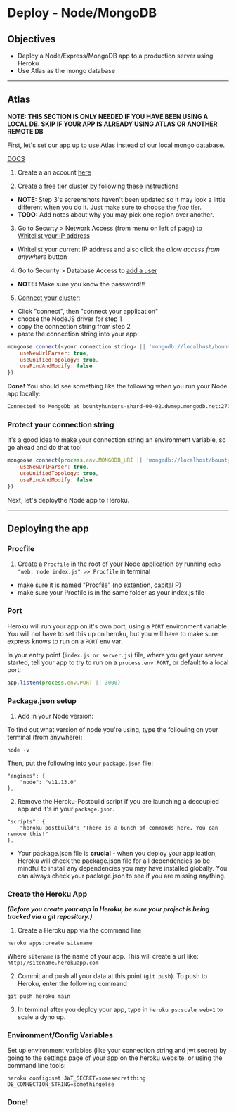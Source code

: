# Deploy - Node/MongoDB

## Objectives

* Deploy a Node/Express/MongoDB app to a production server using Heroku
* Use Atlas as the mongo database

---

## Atlas

**NOTE: THIS SECTION IS ONLY NEEDED IF YOU HAVE BEEN USING A LOCAL DB. SKIP IF YOUR APP IS ALREADY USING ATLAS OR ANOTHER REMOTE DB**

First, let's set our app up to use Atlas instead of our local mongo database.

[DOCS](https://docs.atlas.mongodb.com/getting-started/)

1. Create a an account [here](https://account.mongodb.com/account/register)

2. Create a free tier cluster by following [these instructions](https://docs.atlas.mongodb.com/tutorial/deploy-free-tier-cluster/)
 * **NOTE:** Step 3's screenshots haven't been updated so it may look a little different when you do it. Just make sure to choose the *free* tier.
 * **TODO:** Add notes about why you may pick one region over another.
3. Go to Securty > Network Access (from menu on left of page) to [Whitelist your IP address](https://docs.atlas.mongodb.com/tutorial/whitelist-connection-ip-address/)
 * Whitelist your current IP address and also click the *allow access from anywhere* button
4. Go to Security > Database Access to [add a user](https://docs.atlas.mongodb.com/tutorial/create-mongodb-user-for-cluster/)
 * **NOTE:** Make sure you know the password!!!
5. [Connect your cluster](https://docs.atlas.mongodb.com/tutorial/connect-to-your-cluster/):
 * Click "connect", then "connect your application"
 * choose the NodeJS driver for step 1
 * copy the connection string from step 2
 * paste the connection string into your app:
 
```javascript
mongoose.connect(<your connection string> || 'mongodb://localhost/bountyhunters', {
    useNewUrlParser: true, 
    useUnifiedTopology: true,
    useFindAndModify: false
})
```

**Done!** You should see something like the following when you run your Node app locally:

```bash
Connected to MongoDb at bountyhunters-shard-00-02.dwmep.mongodb.net:27017
```

### Protect your connection string

It's a good idea to make your connection string an environment variable, so go ahead and do that too!

```javascript
mongoose.connect(process.env.MONGODB_URI || 'mongodb://localhost/bountyhunters', {
    useNewUrlParser: true, 
    useUnifiedTopology: true,
    useFindAndModify: false
})
```
 
Next, let's deploythe Node app to Heroku.

---

## Deploying the app

### Procfile

1. Create a `Procfile` in the root of your Node application by running `echo "web: node index.js" >> Procfile` in terminal
  * make sure it is named "Procfile" \(no extention, capital P\) 
  * make sure your Procfile is in the same folder as your index.js file

### Port

Heroku will run your app on it's own port, using a `PORT` environment variable. You will not have to set this up on heroku, but you will have to make sure express knows to run on a `PORT` env var.

In your entry point (`index.js or server.js`) file, where you get your server started, tell your app to try to run on a `process.env.PORT`, or default to a local port:

```javascript
app.listen(process.env.PORT || 3000)
```

### Package.json setup

1. Add in your Node version:

To find out what version of node you're using, type the following on your terminal \(from anywhere\):

```text
node -v
```

Then, put the following into your `package.json` file:

```text
"engines": {
    "node": "v11.13.0"
},
```

2. Remove the Heroku-Postbuild script if you are launching a decoupled app and it's in your `package.json`.

```text
"scripts": {
    "heroku-postbuild": "There is a bunch of commands here. You can remove this!"
},
```

* Your package.json file is **crucial** - when you deploy your application, Heroku will check the package.json file for all dependencies so be mindful to install any dependencies you may have installed globally. You can always check your package.json to see if you are missing anything.

### Create the Heroku App

***(Before you create your app in Heroku, be sure your project is being tracked via a git repository.)***

1. Create a Heroku app via the command line

```text
heroku apps:create sitename
```

Where `sitename` is the name of your app. This will create a url like: `http://sitename.herokuapp.com`

2. Commit and push all your data at this point \(`git push`\). To push to Heroku, enter the following command

```text
git push heroku main
```

3. In terminal after you deploy your app, type in `heroku ps:scale web=1` to scale a dyno up.
  
### Environment/Config Variables

Set up environment variables (like your connection string and jwt secret) by going to the settings page of your app on the heroku website, or using the command line tools:

```
heroku config:set JWT_SECRET=somesecretthing DB_CONNECTION_STRING=somethingelse
```

### Done!

